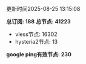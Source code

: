 更新时间2025-08-25 13:15:08

**总订阅: 188**
**总节点: 41223**
- vless节点: 16302
- hysteria2节点: 13

**google ping有效节点: 230**
